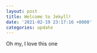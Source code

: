 ```yaml
---
layout: post
title: Welcome to Jekyll!
date: '2021-02-19 23:17:16 +0000'
categories: update
---
```

Oh my, I love this one
